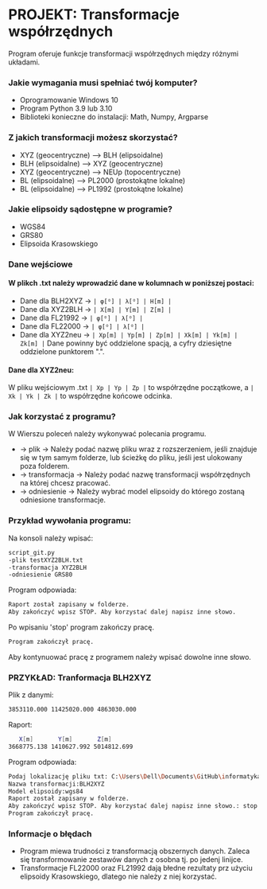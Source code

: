 # PROJEKT: Transformacje współrzędnych
Program oferuje funkcje transformacji współrzędnych między różnymi układami.
### Jakie wymagania musi spełniać twój komputer?
- Oprogramowanie Windows 10
- Program Python 3.9 lub 3.10
- Biblioteki konieczne do instalacji: Math, Numpy, Argparse
### Z jakich transformacji możesz skorzystać?
- XYZ (geocentryczne) --> BLH (elipsoidalne)
- BLH (elipsoidalne) --> XYZ (geocentryczne)
- XYZ (geocentryczne) --> NEUp (topocentryczne)
- BL (elipsoidalne) --> PL2000 (prostokątne lokalne)
- BL (elipsoidalne) --> PL1992 (prostokątne lokalne)
### Jakie elipsoidy sądostępne w programie?
- WGS84
- GRS80
- Elipsoida Krasowskiego
### Dane wejściowe
#### W plikch .txt należy wprowadzić dane w kolumnach w poniższej postaci:
- Dane dla BLH2XYZ -> ```| φ[ᴼ] | λ[ᴼ] | H[m] |```
- Dane dla XYZ2BLH -> ```| X[m] | Y[m] | Z[m] |```
- Dane dla FL21992 -> ```| φ[ᴼ] | λ[ᴼ] |```
- Dane dla FL22000 -> ```| φ[ᴼ] | λ[ᴼ] |```
- Dane dla XYZ2neu -> ```| Xp[m] | Yp[m] | Zp[m] | Xk[m] | Yk[m] | Zk[m] |```
Dane powinny być oddzielone spacją, a cyfry dziesiętne oddzielone punktorem ".".

#### Dane dla XYZ2neu:
W pliku wejściowym .txt ```| Xp | Yp | Zp |``` to współrzędne początkowe, a ```| Xk | Yk | Zk |``` to współrzędne końcowe odcinka.

### Jak korzystać z programu?
W Wierszu poleceń należy wykonywać polecania programu.
- -> plik ->
Należy podać nazwę pliku wraz z rozszerzeniem, jeśli znajduje się w tym samym folderze, lub ścieżkę do pliku, jeśli jest ulokowany poza folderem.
- -> transformacja -> 
Należy podać nazwę transformacji współrzędnych na której chcesz pracować.
- -> odniesienie -> 
Należy wybrać model elipsoidy do którego zostaną odniesione transformacje.
### Przykład wywołania programu:
Na konsoli należy wpisać:
```sh
script_git.py
-plik testXYZ2BLH.txt
-transformacja XYZ2BLH
-odniesienie GRS80
```
Program odpowiada:
```sh
Raport został zapisany w folderze.
Aby zakończyć wpisz STOP. Aby korzystać dalej napisz inne słowo.
```
Po wpisaniu 'stop' program zakończy pracę.
```sh
Program zakończył pracę.
```
Aby kontynuować pracę z programem należy wpisać dowolne inne słowo.
### PRZYKŁAD: Tranformacja BLH2XYZ
Plik z danymi:
```sh
3853110.000 11425020.000 4863030.000
```
Raport:
```sh
   X[m]       Y[m]       Z[m]    
3668775.138 1410627.992 5014812.699
```
Program odpowiada:
```sh
Podaj lokalizację pliku txt: C:\Users\Dell\Documents\GitHub\informatyka\wyniki_XYZ2BLH.txt
Nazwa transformacji:BLH2XYZ
Model elipsoidy:wgs84
Raport został zapisany w folderze.
Aby zakończyć wpisz STOP. Aby korzystać dalej napisz inne słowo.: stop
Program zakończył pracę.
```
### Informacje o błędach

- Program miewa trudności z transformacją obszernych danych. Zaleca się transformowanie zestawów danych z osobna tj. po jedenj linijce.
- Transformacje FL22000 oraz FL21992 dają błedne rezultaty prz użyciu elipsoidy Krasowskiego, dlatego nie należy z niej korzystać.
